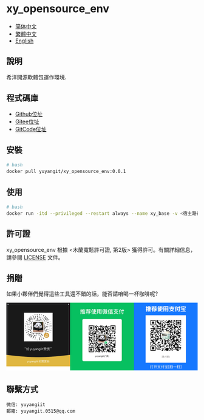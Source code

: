 <!--
 * @Author: 余洋 yuyangit.0515@qq.com
 * @Date: 2024-10-18 13:02:22
 * @LastEditors: 余洋 yuyangit.0515@qq.com
 * @LastEditTime: 2024-10-23 20:51:56
 * @FilePath: /xy_opensource_env/readme/README.zh-hant.md
 * @Description: 这是默认设置,请设置`customMade`, 打开koroFileHeader查看配置 进行设置: https://github.com/OBKoro1/koro1FileHeader/wiki/%E9%85%8D%E7%BD%AE
-->
# xy_opensource_env

- [简体中文](../README.md)
- [繁體中文](README.zh-hant.md)
- [English](README.en.md)

## 說明

希洋開源軟體包運作環境.

## 程式碼庫

- <a href="https://github.com/xy-base/xy_opensource_env.git" target="_blank">Github位址</a>  
- <a href="https://gitee.com/xy-opensource/xy_opensource_env.git" target="_blank">Gitee位址</a>  
- <a href="https://gitcode.com/xy-opensource/xy_opensource_env.git" target="_blank">GitCode位址</a>  

## 安裝

```bash
# bash
docker pull yuyangit/xy_opensource_env:0.0.1
```

## 使用

```bash
# bash
docker run -itd --privileged --restart always --name xy_base -v <宿主路径>:<容器路径> yuyangit/xy_opensource_env:0.0.1
```

## 許可證
xy_opensource_env 根據 <木蘭寬鬆許可證, 第2版> 獲得許可。有關詳細信息，請參閱 [LICENSE](../LICENSE) 文件。

## 捐贈

如果小夥伴們覺得這些工具還不錯的話，能否請咱喝一杯咖啡呢?  

![Pay-Total](./Pay-Total.png)

## 聯繫方式

```
微信: yuyangiit
郵箱: yuyangit.0515@qq.com
```